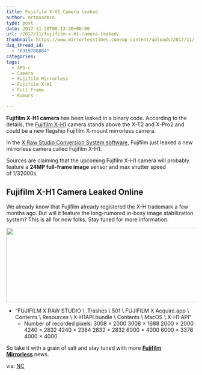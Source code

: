 ```yaml
---
title: Fujifilm X-H1 Camera Leaked
author: mrtmsadmin
type: post
date: 2017-11-30T08:13:30+00:00
url: /2017/11/fujifilm-x-h1-camera-leaked/
thumbnail: https://www.mirrorlesstimes.com/wp-content/uploads/2017/11/fujifilm-logo.jpg
dsq_thread_id:
  - "6319788884"
categories:
tags:
  - APS-c
  - Camera
  - Fujifilm Mirrorless
  - Fujifilm X-H1
  - Full Frame
  - Rumors

---
```

**Fujifilm X-H1 camera** has been leaked in a binary code. According to the details, the [Fujifilm X-H1][1] camera stands above the X-T2 and X-Pro2 and could be a new flagship Fujifilm X-mount mirrorless camera.

In the <a href="https://www.dailycameranews.com/2017/11/fujifilm-releases-new-x-raw-studio-conversion-system/" target="_blank" rel="noopener">X Raw Studio Conversion System software</a>, Fujifilm just leaked a new mirrorless camera called Fujifilm X-H1.

Sources are claiming that the upcoming Fujfilm X-H1 camera will probably feature a **24MP full-frame image** sensor and max shutter speed of 1/32000s.<!--more-->

## Fujifilm X-H1 Camera Leaked Online

<p class="p1">
  <span class="s1">We already know that Fujifilm already registered the X-H trademark a few months ago. But will it feature the long-rumored in-bosy image stabilization system? This is all for now folks. Stay tuned for more information. </span>
</p>

<span id="more-29401"><a href="https://i0.wp.com/www.mirrorlesstimes.com/wp-content/uploads/2017/11/Fujifilm-X-H1-camera.jpg?ssl=1"><img class="aligncenter size-full wp-image-1487" src="https://i0.wp.com/www.mirrorlesstimes.com/wp-content/uploads/2017/11/Fujifilm-X-H1-camera.jpg?resize=600%2C198&#038;ssl=1" alt="" width="600" height="198" srcset="https://i0.wp.com/www.mirrorlesstimes.com/wp-content/uploads/2017/11/Fujifilm-X-H1-camera.jpg?w=756&ssl=1 756w, https://i0.wp.com/www.mirrorlesstimes.com/wp-content/uploads/2017/11/Fujifilm-X-H1-camera.jpg?resize=470%2C155&ssl=1 470w" sizes="(max-width: 600px) 100vw, 600px" data-recalc-dims="1" /></a></span>

  * “FUJIFILM X RAW STUDIO \ .Trashes \ 501 \ FUJIFILM X <span class="skimlinks-unlinked">Acquire.app</span> \ Contents \ Resources \ X-H1API.bundle \ Contents \ MacOS \ X-H1 API” 
      * Number of recorded pixels: 3008 × 2000 3008 × 1688 2000 × 2000 4240 × 2832 4240 × 2384 2832 × 2832 6000 × 4000 6000 × 3376 4000 × 4000

So take it with a grain of salt and stay tuned with more [**Fujifilm Mirrorless**][2] news.

via: <a href="http://www.nokishita-camera.com/2017/11/x-h1.html" target="_blank" rel="nofollow external noopener noreferrer" data-wpel-link="external">NC</a>

 [1]: https://www.mirrorlesstimes.com/tags/fujifilm-x-h1/
 [2]: https://www.mirrorlesstimes.com/tags/fujifilm-mirrorless/